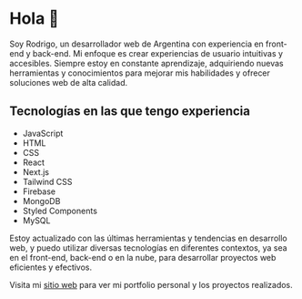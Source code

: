 # Hola 👋 

Soy Rodrigo, un desarrollador web de Argentina con experiencia en front-end y back-end. Mi enfoque es crear experiencias de usuario intuitivas y accesibles. Siempre estoy en constante aprendizaje, adquiriendo nuevas herramientas y conocimientos para mejorar mis habilidades y ofrecer soluciones web de alta calidad.

## Tecnologías en las que tengo experiencia

- JavaScript
- HTML
- CSS
- React
- Next.js
- Tailwind CSS
- Firebase
- MongoDB
- Styled Components
- MySQL

Estoy actualizado con las últimas herramientas y tendencias en desarrollo web, y puedo utilizar diversas tecnologías en diferentes contextos, ya sea en el front-end, back-end o en la nube, para desarrollar proyectos web eficientes y efectivos.

Visita mi [sitio web](https://pinea-rodrigo.netlify.app/) para ver mi portfolio personal y los proyectos realizados.
